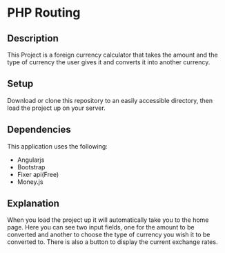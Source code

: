 # PHP Routing

## Description
This Project is a foreign currency calculator that takes the amount and the type of currency the user gives it and converts it into another currency.

## Setup
Download or clone this repository to an easily accessible directory, then load the project up on your server.

## Dependencies
This application uses the following:
- Angularjs
- Bootstrap
- Fixer api(Free)
- Money.js

## Explanation
When you load the project up it will automatically take you to the home page. Here you can see two input fields, one for the amount to be converted and another to choose the type of currency you wish it to be converted to. There is also a button to display the current exchange rates.

